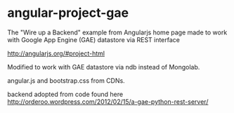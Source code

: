 angular-project-gae
===================

The "Wire up a Backend" example from Angularjs home page made to work with Google App Engine (GAE) datastore via REST interface

http://angularjs.org/#project-html

Modified to work with GAE datastore via ndb instead of Mongolab.

angular.js and bootstrap.css from CDNs.

backend adopted from code found here 
http://orderoo.wordpress.com/2012/02/15/a-gae-python-rest-server/

